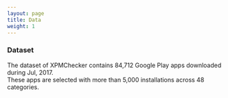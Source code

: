 ```yaml
---
layout: page
title: Data
weight: 1
---
```


### Dataset

The dataset of XPMChecker contains 84,712 Google Play apps downloaded during Jul, 2017.  
These apps are selected with more than 5,000 installations across 48 categories.




